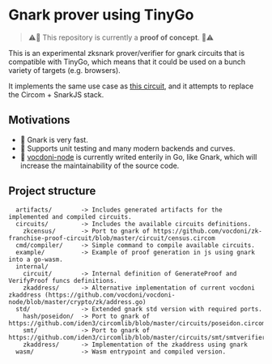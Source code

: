 # Gnark prover using TinyGo

> ⚠️🚧 This repository is currently a **proof of concept**. 🚧⚠️

This is an experimental zksnark prover/verifier for gnark circuits that is compatible with TinyGo, which means that it could be used on a bunch variety of targets (e.g. browsers).

It implements the same use case as [this circuit](https://github.com/vocdoni/zk-franchise-proof-circuit), and it attempts to replace the Circom + SnarkJS stack.

## Motivations
 - 🚀 Gnark is very fast.
 - 💉 Supports unit testing and many modern backends and curves.
 - 🔗 [vocdoni-node](https://github.com/vocdoni/vocdoni-node) is currently writed enterily in Go, like Gnark, which will increase the maintainability of the source code.

## Project structure
```
  artifacts/        -> Includes generated artifacts for the implemented and compiled circuits.
  circuits/         -> Includes the available circuits definitions.
    zkcensus/       -> Port to gnark of https://github.com/vocdoni/zk-franchise-proof-circuit/blob/master/circuit/census.circom 
  cmd/compiler/     -> Simple command to compile available circuits.
  example/          -> Example of proof generation in js using gnark into a go-wasm.
  internal/
    circuit/        -> Internal definition of GenerateProof and VerifyProof funcs definitions.
    zkaddress/      -> Alternative implementation of current vocdoni zkaddress (https://github.com/vocdoni/vocdoni-node/blob/master/crypto/zk/address.go)
  std/              -> Extended gnark std version with required ports.
    hash/poseidon/  -> Port to gnark of https://github.com/iden3/circomlib/blob/master/circuits/poseidon.circom
    smt/            -> Port to gnark of https://github.com/iden3/circomlib/blob/master/circuits/smt/smtverifier.circom
    zkaddress/      -> Implementation of the zkaddress using gnark
  wasm/             -> Wasm entrypoint and compiled version.
```
